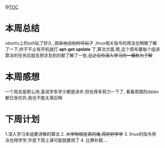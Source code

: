 @[TOC](20200906周末总结)
# 本周总结
ubuntu上的ssh玩了好久 ,~~其实也没别的可玩了~~ ,linux相关指令的用法也稍微了解了一下,终于不止有开机就打 **apt-get update** 了,算法方面,嗯,这个周布置每个组讲算法的任务后就去把涉及到的都了解了一些,~~总之没有深入学习的一概称为了解~~
# 本周感想
一个周总是那么快,虽说学多学少都是进步,但也得多努力一下了,
看看周围的dalao都日渐优异,我也不能太落后啊
# 下周计划
1.深入学习本组要讲解的算法
2. ~~大学物理是真的难,得好好学学~~
3.  linux的指令用法也得学学,毕竟下周上课可能就要用了
4. 比赛补题....
